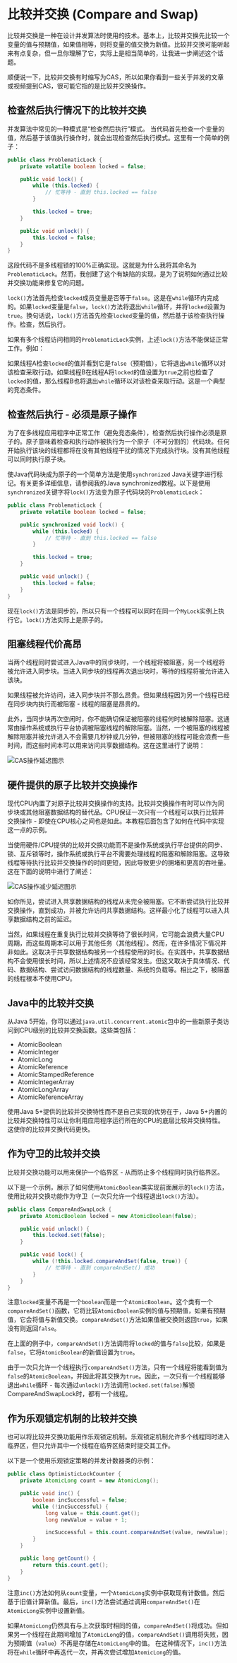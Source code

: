 # 比较并交换 (Compare and Swap)

比较并交换是一种在设计并发算法时使用的技术。基本上，比较并交换先比较一个变量的值与预期值，如果值相等，则将变量的值交换为新值。比较并交换可能听起来有点复杂，但一旦你理解了它，实际上是相当简单的，让我进一步阐述这个话题。

顺便说一下，比较并交换有时缩写为CAS，所以如果你看到一些关于并发的文章或视频提到CAS，很可能它指的是比较并交换操作。

## 检查然后执行情况下的比较并交换
并发算法中常见的一种模式是“检查然后执行”模式。
当代码首先检查一个变量的值，然后基于该值执行操作时，就会出现检查然后执行模式。这里有一个简单的例子：

```java
public class ProblematicLock {
    private volatile boolean locked = false;

    public void lock() {
        while (this.locked) {
            // 忙等待 - 直到 this.locked == false
        }

        this.locked = true;
    }

    public void unlock() {
        this.locked = false;
    }
}
```

这段代码不是多线程锁的100%正确实现。这就是为什么我将其命名为`ProblematicLock`。然而，我创建了这个有缺陷的实现，是为了说明如何通过比较并交换功能来修复它的问题。

`lock()`方法首先检查`locked`成员变量是否等于`false`。这是在`while`循环内完成的。如果`locked`变量是`false`，`lock()`方法将退出`while`循环，并将`locked`设置为`true`。换句话说，`lock()`方法首先检查`locked`变量的值，然后基于该检查执行操作。检查，然后执行。

如果有多个线程访问相同的`ProblematicLock`实例，上述`lock()`方法不能保证正常工作。例如：

如果线程A检查`locked`的值并看到它是`false`（预期值），它将退出`while`循环以对该检查采取行动。如果线程B在线程A将`locked`的值设置为`true`之前也检查了`locked`的值，那么线程B也将退出`while`循环以对该检查采取行动。这是一个典型的竞态条件。

## 检查然后执行 - 必须是原子操作
为了在多线程应用程序中正常工作（避免竞态条件），检查然后执行操作必须是原子的。原子意味着检查和执行动作被执行为一个原子（不可分割的）代码块。任何开始执行该块的线程都将在没有其他线程干扰的情况下完成执行块。没有其他线程可以同时执行原子块。

使Java代码块成为原子的一个简单方法是使用`synchronized` Java关键字进行标记。有关更多详细信息，请参阅我的Java synchronized教程。以下是使用`synchronized`关键字将`lock()`方法变为原子代码块的`ProblematicLock`：

```java
public class ProblematicLock {
    private volatile boolean locked = false;

    public synchronized void lock() {
        while (this.locked) {
            // 忙等待 - 直到 this.locked == false
        }

        this.locked = true;
    }

    public void unlock() {
        this.locked = false;
    }
}
```

现在`lock()`方法是同步的，所以只有一个线程可以同时在同一个`MyLock`实例上执行它。`lock()`方法实际上是原子的。

## 阻塞线程代价高昂
当两个线程同时尝试进入Java中的同步块时，一个线程将被阻塞，另一个线程将被允许进入同步块。当进入同步块的线程再次退出块时，等待的线程将被允许进入该块。

如果线程被允许访问，进入同步块并不那么昂贵。但如果线程因为另一个线程已经在同步块内执行而被阻塞 - 线程的阻塞是昂贵的。

此外，当同步块再次空闲时，你不能确切保证被阻塞的线程何时被解除阻塞。这通常由操作系统或执行平台协调被阻塞线程的解除阻塞。当然，一个被阻塞的线程被解除阻塞并被允许进入不会需要几秒钟或几分钟，但被阻塞的线程可能会浪费一些时间，而这些时间本可以用来访问共享数据结构。这在这里进行了说明：

![CAS操作延迟图示](./image/compare-and-swap-1.png)

## 硬件提供的原子比较并交换操作
现代CPU内置了对原子比较并交换操作的支持。比较并交换操作有时可以作为同步块或其他阻塞数据结构的替代品。CPU保证一次只有一个线程可以执行比较并交换操作 - 即使在CPU核心之间也是如此。本教程后面包含了如何在代码中实现这一点的示例。

当使用硬件/CPU提供的比较并交换功能而不是操作系统或执行平台提供的同步、锁、互斥锁等时，操作系统或执行平台不需要处理线程的阻塞和解除阻塞。这导致线程等待执行比较并交换操作的时间更短，因此导致更少的拥堵和更高的吞吐量。这在下面的说明中进行了阐述：

![CAS操作减少延迟图示](./image/compare-and-swap-2.png)

如你所见，尝试进入共享数据结构的线程从未完全被阻塞。它不断尝试执行比较并交换操作，直到成功，并被允许访问共享数据结构。这样最小化了线程可以进入共享数据结构之前的延迟。

当然，如果线程在重复执行比较并交换等待了很长时间，它可能会浪费大量CPU周期，而这些周期本可以用于其他任务（其他线程）。然而，在许多情况下情况并非如此。这取决于共享数据结构被另一个线程使用的时长。在实践中，共享数据结构不会使用很长时间，所以上述情况不应该经常发生。但这又取决于具体情况、代码、数据结构、尝试访问数据结构的线程数量、系统的负载等。相比之下，被阻塞的线程根本不使用CPU。

## Java中的比较并交换
从Java 5开始，你可以通过`java.util.concurrent.atomic`包中的一些新原子类访问到CPU级别的比较并交换函数。这些类包括：

- AtomicBoolean
- AtomicInteger
- AtomicLong
- AtomicReference
- AtomicStampedReference
- AtomicIntegerArray
- AtomicLongArray
- AtomicReferenceArray

使用Java 5+提供的比较并交换特性而不是自己实现的优势在于，Java 5+内置的比较并交换特性可以让你利用应用程序运行所在的CPU的底层比较并交换特性。这使你的比较并交换代码更快。

## 作为守卫的比较并交换
比较并交换功能可以用来保护一个临界区 - 从而防止多个线程同时执行临界区。

以下是一个示例，展示了如何使用`AtomicBoolean`类实现前面展示的`lock()`方法，使用比较并交换功能作为守卫（一次只允许一个线程退出`lock()`方法）。

```java
public class CompareAndSwapLock {
    private AtomicBoolean locked = new AtomicBoolean(false);

    public void unlock() {
        this.locked.set(false);
    }

    public void lock() {
        while (!this.locked.compareAndSet(false, true)) {
            // 忙等待 - 直到 compareAndSet() 成功
        }
    }
}
```

注意`locked`变量不再是一个`boolean`而是一个`AtomicBoolean`。这个类有一个`compareAndSet()`函数，它将比较`AtomicBoolean`实例的值与预期值，如果有预期值，它会将值与新值交换。`compareAndSet()`方法如果值被交换则返回`true`，如果没有则返回`false`。

在上面的例子中，`compareAndSet()`方法调用将`locked`的值与`false`比较，如果是`false`，它将`AtomicBoolean`的新值设置为`true`。

由于一次只允许一个线程执行`compareAndSet()`方法，只有一个线程将能看到值为`false`的`AtomicBoolean`，并因此将其交换为`true`。因此，一次只有一个线程能够退出`while`循环 - 每次通过`unlock()`方法调用`locked.set(false)`解锁CompareAndSwapLock时，都有一个线程。

## 作为乐观锁定机制的比较并交换
也可以将比较并交换功能用作乐观锁定机制。乐观锁定机制允许多个线程同时进入临界区，但只允许其中一个线程在临界区结束时提交其工作。

以下是一个使用乐观锁定策略的并发计数器类的示例：

```java
public class OptimisticLockCounter {
    private AtomicLong count = new AtomicLong();

    public void inc() {
        boolean incSuccessful = false;
        while (!incSuccessful) {
            long value = this.count.get();
            long newValue = value + 1;

            incSuccessful = this.count.compareAndSet(value, newValue);
        }
    }

    public long getCount() {
        return this.count.get();
    }
}
```

注意`inc()`方法如何从`count`变量，一个`AtomicLong`实例中获取现有计数值。然后基于旧值计算新值。最后，`inc()`方法尝试通过调用`compareAndSet()`在`AtomicLong`实例中设置新值。

如果`AtomicLong`仍然具有与上次获取时相同的值，`compareAndSet()`将成功。但如果另一个线程在此期间增加了`AtomicLong`的值，`compareAndSet()`调用将失败，因为预期值（`value`）不再是存储在`AtomicLong`中的值。
在这种情况下，`inc()`方法将在`while`循环中再迭代一次，并再次尝试增加`AtomicLong`的值。

